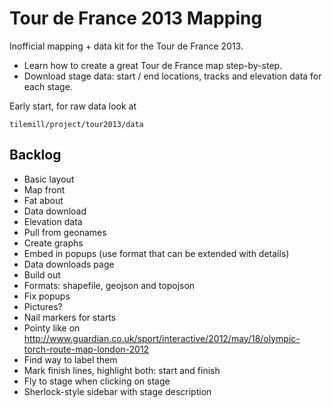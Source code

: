 Tour de France 2013 Mapping
===========================

Inofficial mapping + data kit for the Tour de France 2013.

- Learn how to create a great Tour de France map step-by-step.
- Download stage data: start / end locations, tracks and elevation data for each stage.

Early start, for raw data look at

    tilemill/project/tour2013/data

## Backlog

- Basic layout
 - Map front
 - Fat about
 - Data download
- Elevation data
 - Pull from geonames
 - Create graphs
 - Embed in popups (use format that can be extended with details)
- Data downloads page
 - Build out
 - Formats: shapefile, geojson and topojson
- Fix popups
- Pictures?
- Nail markers for starts
 - Pointy like on http://www.guardian.co.uk/sport/interactive/2012/may/18/olympic-torch-route-map-london-2012
 - Find way to label them
- Mark finish lines, highlight both: start and finish
- Fly to stage when clicking on stage
- Sherlock-style sidebar with stage description
